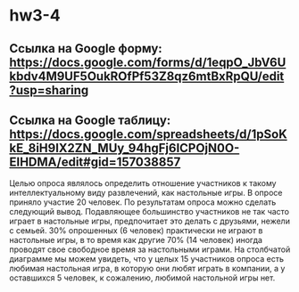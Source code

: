 # hw3-4
## Ссылка на Google форму: https://docs.google.com/forms/d/1eqpO_JbV6Ukbdv4M9UF5OukROfPf53Z8qz6mtBxRpQU/edit?usp=sharing
## Ссылка на Google таблицу: https://docs.google.com/spreadsheets/d/1pSoKkE_8iH9IX2ZN_MUy_94hgFj6ICPOjN0O-EIHDMA/edit#gid=157038857

Целью опроса являлось определить отношение участников к такому интеллектуальному виду развлечений, как настольные игры. В опросе приняло участие 20 человек. По результатам опроса можно сделать следующий вывод. Подавляющее большинство участников не так часто играет в настольные игры, предпочитает это делать с друзьями, нежели с семьей. 30% опрошенных (6 человек) практически не играют в настольные игры, в то время как другие 70% (14 человек) иногда проводят свое свободное время за настольными играми. На столбчатой диаграмме мы можем увидеть, что у целых 15 участников опроса есть любимая настольная игра, в которую они любят играть в компании, а у оставшихся 5 человек, к сожалению, любимой настольной игры нет.
